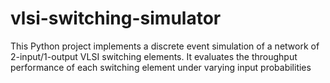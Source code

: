 # vlsi-switching-simulator
This Python project implements a discrete event simulation of a network of 2-input/1-output VLSI switching elements. It evaluates the throughput performance of each switching element under varying input probabilities
